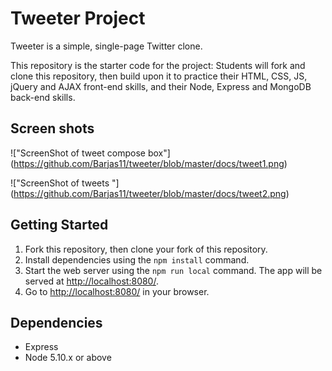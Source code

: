 # Tweeter Project

Tweeter is a simple, single-page Twitter clone.

This repository is the starter code for the project: Students will fork and clone this repository, then build upon it to practice their HTML, CSS, JS, jQuery and AJAX front-end skills, and their Node, Express and MongoDB back-end skills.

## Screen shots

!["ScreenShot of tweet compose box"] (https://github.com/Barjas11/tweeter/blob/master/docs/tweet1.png)

!["ScreenShot of tweets "] (https://github.com/Barjas11/tweeter/blob/master/docs/tweet2.png)

## Getting Started

1. Fork this repository, then clone your fork of this repository.
2. Install dependencies using the `npm install` command.
3. Start the web server using the `npm run local` command. The app will be served at <http://localhost:8080/>.
4. Go to <http://localhost:8080/> in your browser.

## Dependencies

- Express
- Node 5.10.x or above
